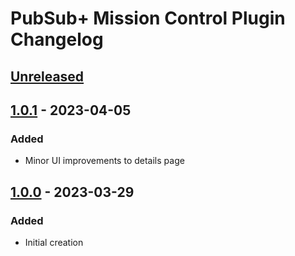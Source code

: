 # PubSub+ Mission Control Plugin Changelog

## [Unreleased]

## [1.0.1] - 2023-04-05

### Added
- Minor UI improvements to details page

## [1.0.0] - 2023-03-29

### Added
- Initial creation

[Unreleased]: https://github.com/SolaceLabs/solace-mc-intellij-plugin/compare/v1.0.1...HEAD
[1.0.1]: https://github.com/SolaceLabs/solace-mc-intellij-plugin/compare/v1.0.0...v1.0.1
[1.0.0]: https://github.com/SolaceLabs/solace-mc-intellij-plugin/commits
